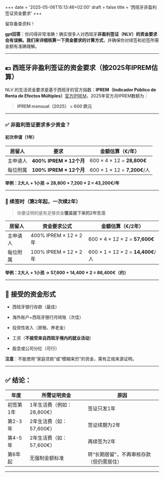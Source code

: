 +++
date = '2025-05-06T15:13:46+02:00'
draft = false
title = '西班牙非盈利签证资金要求'
+++

留存备查资料！

**gpt回答**：你问得非常准确！确实很多人对西班牙**非盈利签证（NLV）**的资金要求会有误解。我们来**详细核算一下资金要求的计算方式**，并确保你对续签和初签所需金额有准确理解。

---

## 💶 西班牙非盈利签证的资金要求（按2025年IPREM估算）

NLV 的生活资金要求是基于西班牙的官方指数：**IPREM（Indicador Público de Renta de Efectos Múltiples）**[官方IPREM](https://www.iprem.com.es/)，2025年官方月IPREM数额为：

> **IPREM mensual（2025） = 600 欧元**

---

### ✅ 非盈利签证要求多少资金？

#### 初次申请（1年）

|居留人|要求|金额估算（€/年）|
|---|---|---|
|主申请人|**400% IPREM × 12个月**|600 × 4 × 12 = **28,800€**|
|每位附属|**100% IPREM × 12个月**|600 × 1 × 12 = **7,200€**/人|

**举例：2大人 + 1小孩 → 28,800 + 7,200 × 2 = 43,200€/年**

---

### 🔁 续签时（第2年起，一次续2年）

> 你要证明的是有足够资金**覆盖接下来的2年生活**

|居留人|资金要求公式|金额估算（€/2年）|
|---|---|---|
|主申请人|400% IPREM × 12 × 2年|600 × 4 × 12 × 2 = **57,600€**|
|每位附属|100% IPREM × 12 × 2年|600 × 1 × 12 × 2 = **14,400€**/人|

**举例：2大人 + 1小孩 → 57,600 + 14,400 × 2 = 86,400€（约）**

---

## 💼 接受的资金形式

- 西班牙银行存款（最佳）
    
- 海外账户+西班牙银行月转账（次佳）
    
- 投资性收入（房租、养老金）
    
- 工资（**不接受来自西班牙境内的就业活动**）
    
- 股息或公司分红（可行）
    

**注意**：不能使用“家庭贷款”或“模糊来历”的资金，需有正规来源证明。

---

## ✅ 结论：

|年度|所需证明资金|原因|
|---|---|---|
|初签第1年|1年生活费（例如：28,800€）|签证只发1年|
|第2-3年|2年生活费（如：57,600€）|签证续期为2年|
|第4-5年|2年生活费（如：57,600€）|再续签为2年|
|第6年起|无强制金额标准|转“长期居留”，不再审核存款（但仍需居住）|

---

